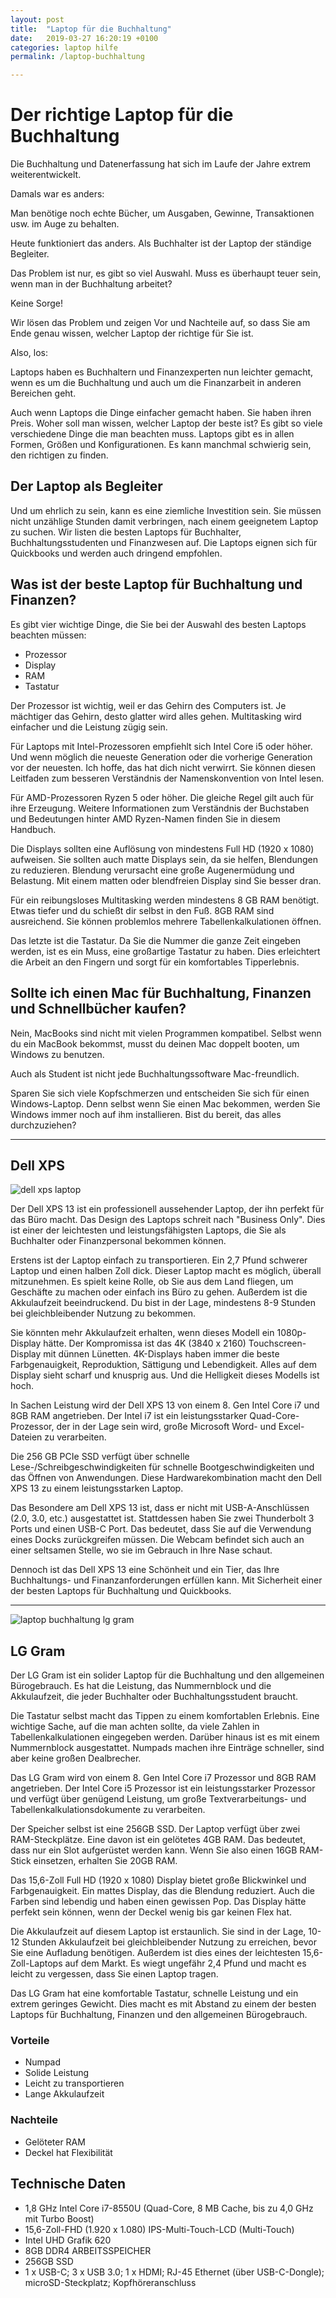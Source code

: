 ```yaml
---
layout: post
title:  "Laptop für die Buchhaltung"
date:   2019-03-27 16:20:19 +0100
categories: laptop hilfe
permalink: /laptop-buchhaltung

---
```



<h1>Der richtige Laptop für die Buchhaltung</h1>

Die Buchhaltung und Datenerfassung hat sich im Laufe der Jahre extrem weiterentwickelt. 

Damals war es anders:

Man benötige noch echte Bücher, um Ausgaben, Gewinne, Transaktionen usw. im Auge zu behalten.

Heute funktioniert das anders. Als Buchhalter ist der Laptop der ständige Begleiter.

Das Problem ist nur, es gibt so viel Auswahl. Muss es überhaupt teuer sein, wenn man in der Buchhaltung arbeitet?

Keine Sorge!

Wir lösen das Problem und zeigen Vor und Nachteile auf, so dass Sie am Ende genau wissen, welcher Laptop der richtige für Sie ist.

Also, los:

Laptops haben es Buchhaltern und Finanzexperten nun leichter gemacht, wenn es um die Buchhaltung und auch um die Finanzarbeit in anderen Bereichen geht.

Auch wenn Laptops die Dinge einfacher gemacht haben. Sie haben ihren Preis. Woher soll man wissen, welcher Laptop der beste ist? Es gibt so viele verschiedene Dinge die man beachten muss. Laptops gibt es in allen Formen, Größen und Konfigurationen. Es kann manchmal schwierig sein, den richtigen zu finden.

<h2>Der Laptop als Begleiter</h2>

Und um ehrlich zu sein, kann es eine ziemliche Investition sein. Sie müssen nicht unzählige Stunden damit verbringen, nach einem geeignetem Laptop zu suchen. Wir listen die besten Laptops für Buchhalter, Buchhaltungsstudenten und Finanzwesen auf. Die Laptops eignen sich für Quickbooks und werden auch dringend empfohlen.


<h2>Was ist der beste Laptop für Buchhaltung und Finanzen?</h2>

Es gibt vier wichtige Dinge, die Sie bei der Auswahl des besten Laptops beachten müssen: 

<ul>  
<li>Prozessor</li>
<li>Display</li>
<li>RAM</li>
<li>Tastatur</li>
</ul>


Der Prozessor ist wichtig, weil er das Gehirn des Computers ist. Je mächtiger das Gehirn, desto glatter wird alles gehen. Multitasking wird einfacher und die Leistung zügig sein.

Für Laptops mit Intel-Prozessoren empfiehlt sich Intel Core i5 oder höher. Und wenn möglich die neueste Generation oder die vorherige Generation vor der neuesten. Ich hoffe, das hat dich nicht verwirrt. Sie können diesen Leitfaden zum besseren Verständnis der Namenskonvention von Intel lesen.

Für AMD-Prozessoren Ryzen 5 oder höher. Die gleiche Regel gilt auch für ihre Erzeugung. Weitere Informationen zum Verständnis der Buchstaben und Bedeutungen hinter AMD Ryzen-Namen finden Sie in diesem Handbuch. 

Die Displays sollten eine Auflösung von mindestens Full HD (1920 x 1080) aufweisen. Sie sollten auch matte Displays sein, da sie helfen, Blendungen zu reduzieren. Blendung verursacht eine große Augenermüdung und Belastung. Mit einem matten oder blendfreien Display sind Sie besser dran.

Für ein reibungsloses Multitasking werden mindestens 8 GB RAM benötigt. Etwas tiefer und du schießt dir selbst in den Fuß. 8GB RAM sind ausreichend. Sie können problemlos mehrere Tabellenkalkulationen öffnen.

Das letzte ist die Tastatur. Da Sie die Nummer die ganze Zeit eingeben werden, ist es ein Muss, eine großartige Tastatur zu haben. Dies erleichtert die Arbeit an den Fingern und sorgt für ein komfortables Tipperlebnis.

<h2>Sollte ich einen Mac für Buchhaltung, Finanzen und Schnellbücher kaufen?</h2>

Nein, MacBooks sind nicht mit vielen Programmen kompatibel. Selbst wenn du ein MacBook bekommst, musst du deinen Mac doppelt booten, um Windows zu benutzen. 

Auch als Student ist nicht jede Buchhaltungssoftware Mac-freundlich. 

Sparen Sie sich viele Kopfschmerzen und entscheiden Sie sich für einen Windows-Laptop. Denn selbst wenn Sie einen Mac bekommen, werden Sie Windows immer noch auf ihm installieren. Bist du bereit, das alles durchzuziehen?

<hr>

<h2>Dell XPS</h2>

<img src="/dell-xps.png" alt="dell xps laptop">

Der Dell XPS 13 ist ein professionell aussehender Laptop, der ihn perfekt für das Büro macht. Das Design des Laptops schreit nach "Business Only". Dies ist einer der leichtesten und leistungsfähigsten Laptops, die Sie als Buchhalter oder Finanzpersonal bekommen können. 

Erstens ist der Laptop einfach zu transportieren. Ein 2,7 Pfund schwerer Laptop und einen halben Zoll dick. Dieser Laptop macht es möglich, überall mitzunehmen. Es spielt keine Rolle, ob Sie aus dem Land fliegen, um Geschäfte zu machen oder einfach ins Büro zu gehen. Außerdem ist die Akkulaufzeit beeindruckend. Du bist in der Lage, mindestens 8-9 Stunden bei gleichbleibender Nutzung zu bekommen. 

Sie könnten mehr Akkulaufzeit erhalten, wenn dieses Modell ein 1080p-Display hätte. Der Kompromissa ist das 4K (3840 x 2160) Touchscreen-Display mit dünnen Lünetten. 4K-Displays haben immer die beste Farbgenauigkeit, Reproduktion, Sättigung und Lebendigkeit. Alles auf dem Display sieht scharf und knusprig aus. Und die Helligkeit dieses Modells ist hoch. 

In Sachen Leistung wird der Dell XPS 13 von einem 8. Gen Intel Core i7 und 8GB RAM angetrieben. Der Intel i7 ist ein leistungsstarker Quad-Core-Prozessor, der in der Lage sein wird, große Microsoft Word- und Excel-Dateien zu verarbeiten.

Die 256 GB PCIe SSD verfügt über schnelle Lese-/Schreibgeschwindigkeiten für schnelle Bootgeschwindigkeiten und das Öffnen von Anwendungen. Diese Hardwarekombination macht den Dell XPS 13 zu einem leistungsstarken Laptop.

Das Besondere am Dell XPS 13 ist, dass er nicht mit USB-A-Anschlüssen (2.0, 3.0, etc.) ausgestattet ist. Stattdessen haben Sie zwei Thunderbolt 3 Ports und einen USB-C Port. Das bedeutet, dass Sie auf die Verwendung eines Docks zurückgreifen müssen. Die Webcam befindet sich auch an einer seltsamen Stelle, wo sie im Gebrauch in Ihre Nase schaut. 

Dennoch ist das Dell XPS 13 eine Schönheit und ein Tier, das Ihre Buchhaltungs- und Finanzanforderungen erfüllen kann. Mit Sicherheit einer der besten Laptops für Buchhaltung und Quickbooks.



<hr>


<img src="/lg-gram-buchhaltungslaptop.png" alt="laptop buchhaltung lg gram">



<h2>LG Gram</h2>

Der LG Gram ist ein solider Laptop für die Buchhaltung und den allgemeinen Bürogebrauch. Es hat die Leistung, das Nummernblock und die Akkulaufzeit, die jeder Buchhalter oder Buchhaltungsstudent braucht.

Die Tastatur selbst macht das Tippen zu einem komfortablen Erlebnis. Eine wichtige Sache, auf die man achten sollte, da viele Zahlen in Tabellenkalkulationen eingegeben werden. Darüber hinaus ist es mit einem Nummernblock ausgestattet. Numpads machen ihre Einträge schneller, sind aber keine großen Dealbrecher.

Das LG Gram wird von einem 8. Gen Intel Core i7 Prozessor und 8GB RAM angetrieben. Der Intel Core i5 Prozessor ist ein leistungsstarker Prozessor und verfügt über genügend Leistung, um große Textverarbeitungs- und Tabellenkalkulationsdokumente zu verarbeiten.

Der Speicher selbst ist eine 256GB SSD. Der Laptop verfügt über zwei RAM-Steckplätze. Eine davon ist ein gelötetes 4GB RAM. Das bedeutet, dass nur ein Slot aufgerüstet werden kann. Wenn Sie also einen 16GB RAM-Stick einsetzen, erhalten Sie 20GB RAM.

Das 15,6-Zoll Full HD (1920 x 1080) Display bietet große Blickwinkel und Farbgenauigkeit. Ein mattes Display, das die Blendung reduziert. Auch die Farben sind lebendig und haben einen gewissen Pop. Das Display hätte perfekt sein können, wenn der Deckel wenig bis gar keinen Flex hat. 

Die Akkulaufzeit auf diesem Laptop ist erstaunlich. Sie sind in der Lage, 10-12 Stunden Akkulaufzeit bei gleichbleibender Nutzung zu erreichen, bevor Sie eine Aufladung benötigen. Außerdem ist dies eines der leichtesten 15,6-Zoll-Laptops auf dem Markt. Es wiegt ungefähr 2,4 Pfund und macht es leicht zu vergessen, dass Sie einen Laptop tragen.

Das LG Gram hat eine komfortable Tastatur, schnelle Leistung und ein extrem geringes Gewicht. Dies macht es mit Abstand zu einem der besten Laptops für Buchhaltung, Finanzen und den allgemeinen Bürogebrauch.

<h3>Vorteile</h3>
<ul>
<li>Numpad</li>
<li>Solide Leistung</li>
<li>Leicht zu transportieren</li>	
<li>Lange Akkulaufzeit</li>
</ul>


<h3>Nachteile</h3>
<ul>
<li>Gelöteter RAM</li>
<li>Deckel hat Flexibilität</li>
</ul>


<h2>Technische Daten</h2>

<ul> 
<li>1,8 GHz Intel Core i7-8550U (Quad-Core, 8 MB Cache, bis zu 4,0 GHz mit Turbo Boost)</li>
<li>15,6-Zoll-FHD (1.920 x 1.080) IPS-Multi-Touch-LCD (Multi-Touch)</li>
<li>Intel UHD Grafik 620</li>
<li>8GB DDR4 ARBEITSSPEICHER</li>
<li>256GB SSD</li>
<li>1 x USB-C; 3 x USB 3.0; 1 x HDMI; RJ-45 Ethernet (über USB-C-Dongle); microSD-Steckplatz; Kopfhöreranschluss</li>
</ul>
